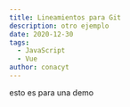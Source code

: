 ```yaml
---
title: Lineamientos para Git
description: otro ejemplo
date: 2020-12-30
tags: 
  - JavaScript
  - Vue
author: conacyt
---
```


esto es para una demo